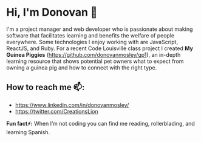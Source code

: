 # Hi, I'm Donovan 👋

I'm a project manager and web developer who is passionate about making software that facilitates learning and benefits the welfare of people everywhere. Some technologies I enjoy working with are JavaScript, ReactJS, and Ruby.  For a recent Code Louisville class project I created __My Guinea Piggies__ (https://github.com/donovanmosley/gp1), an in-depth learning resource that shows potential pet owners what to expect from owning a guinea pig and how to connect with the right type.  

## How to reach me 📫: 
* https://www.linkedin.com/in/donovanmosley/
* https://twitter.com/CreationsLion

**Fun fact⚡:** When I’m not coding you can find me reading, rollerblading, and learning Spanish.
